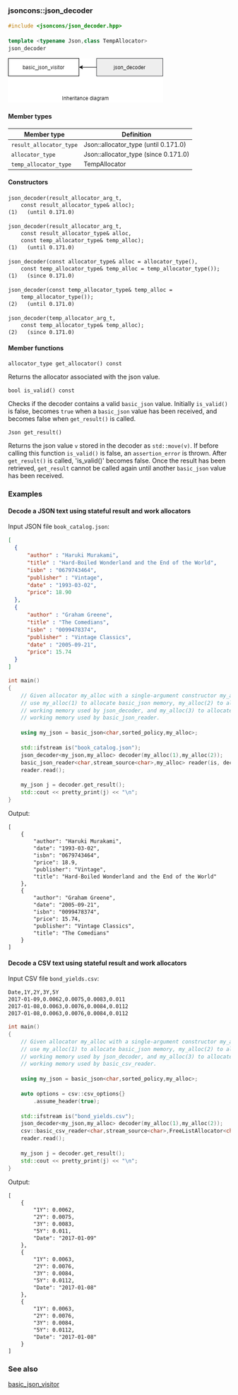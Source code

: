 ### jsoncons::json_decoder

```cpp
#include <jsoncons/json_decoder.hpp>

template <typename Json,class TempAllocator>
json_decoder
```

![json_decoder](./diagrams/json_decoder.png)

#### Member types

Member type                         |Definition
------------------------------------|------------------------------
`result_allocator_type`|Json::allocator_type (until 0.171.0)
`allocator_type`|Json::allocator_type (since 0.171.0)
`temp_allocator_type`|TempAllocator

#### Constructors

    json_decoder(result_allocator_arg_t, 
        const result_allocator_type& alloc);                            (1)   (until 0.171.0)

    json_decoder(result_allocator_arg_t, 
        const result_allocator_type& alloc, 
        const temp_allocator_type& temp_alloc);                         (1)   (until 0.171.0)

    json_decoder(const allocator_type& alloc = allocator_type(),         
        const temp_allocator_type& temp_alloc = temp_allocator_type()); (1)   (since 0.171.0)

    json_decoder(const temp_allocator_type& temp_alloc = 
        temp_allocator_type());                                         (2)   (until 0.171.0)

    json_decoder(temp_allocator_arg_t, 
        const temp_allocator_type& temp_alloc);                         (2)   (since 0.171.0)

#### Member functions

    allocator_type get_allocator() const
Returns the allocator associated with the json value.

    bool is_valid() const
Checks if the decoder contains a valid `basic_json` value. 
Initially `is_valid()` is false, becomes `true` when a `basic_json`
value has been received, and becomes false when `get_result()` is called.

    Json get_result()
Returns the json value `v` stored in the decoder as `std::move(v)`.
If before calling this function `is_valid()` is false, an `assertion_error` is thrown.
After `get_result()` is called, 'is_valid()' becomes false.
Once the result has been retrieved, `get_result` cannot be called again until
another `basic_json` value has been received.

### Examples

#### Decode a JSON text using stateful result and work allocators

Input JSON file `book_catalog.json`:

```json
[ 
  { 
      "author" : "Haruki Murakami",
      "title" : "Hard-Boiled Wonderland and the End of the World",
      "isbn" : "0679743464",
      "publisher" : "Vintage",
      "date" : "1993-03-02",
      "price": 18.90
  },
  { 
      "author" : "Graham Greene",
      "title" : "The Comedians",
      "isbn" : "0099478374",
      "publisher" : "Vintage Classics",
      "date" : "2005-09-21",
      "price": 15.74
  }
]
```

```cpp
int main()
{
    // Given allocator my_alloc with a single-argument constructor my_alloc(int),
    // use my_alloc(1) to allocate basic_json memory, my_alloc(2) to allocate
    // working memory used by json_decoder, and my_alloc(3) to allocate
    // working memory used by basic_json_reader. 

    using my_json = basic_json<char,sorted_policy,my_alloc>;

    std::ifstream is("book_catalog.json");
    json_decoder<my_json,my_alloc> decoder(my_alloc(1),my_alloc(2));
    basic_json_reader<char,stream_source<char>,my_alloc> reader(is, decoder, my_alloc(3));
    reader.read();

    my_json j = decoder.get_result();
    std::cout << pretty_print(j) << "\n";
}
```
Output:
```
[
    {
        "author": "Haruki Murakami",
        "date": "1993-03-02",
        "isbn": "0679743464",
        "price": 18.9,
        "publisher": "Vintage",
        "title": "Hard-Boiled Wonderland and the End of the World"
    },
    {
        "author": "Graham Greene",
        "date": "2005-09-21",
        "isbn": "0099478374",
        "price": 15.74,
        "publisher": "Vintage Classics",
        "title": "The Comedians"
    }
]
```

#### Decode a CSV text using stateful result and work allocators

Input CSV file `bond_yields.csv`:

```
Date,1Y,2Y,3Y,5Y
2017-01-09,0.0062,0.0075,0.0083,0.011
2017-01-08,0.0063,0.0076,0.0084,0.0112
2017-01-08,0.0063,0.0076,0.0084,0.0112
```

```cpp
int main()
{
    // Given allocator my_alloc with a single-argument constructor my_alloc(int),
    // use my_alloc(1) to allocate basic_json memory, my_alloc(2) to allocate
    // working memory used by json_decoder, and my_alloc(3) to allocate
    // working memory used by basic_csv_reader. 

    using my_json = basic_json<char,sorted_policy,my_alloc>;

    auto options = csv::csv_options{}
        .assume_header(true);

    std::ifstream is("bond_yields.csv");
    json_decoder<my_json,my_alloc> decoder(my_alloc(1),my_alloc(2));
    csv::basic_csv_reader<char,stream_source<char>,FreeListAllocator<char>> reader(is, decoder, options, my_alloc(3));
    reader.read();

    my_json j = decoder.get_result();
    std::cout << pretty_print(j) << "\n";
}
```
Output:
```
[
    {
        "1Y": 0.0062,
        "2Y": 0.0075,
        "3Y": 0.0083,
        "5Y": 0.011,
        "Date": "2017-01-09"
    },
    {
        "1Y": 0.0063,
        "2Y": 0.0076,
        "3Y": 0.0084,
        "5Y": 0.0112,
        "Date": "2017-01-08"
    },
    {
        "1Y": 0.0063,
        "2Y": 0.0076,
        "3Y": 0.0084,
        "5Y": 0.0112,
        "Date": "2017-01-08"
    }
]
```

### See also

[basic_json_visitor](basic_json_visitor.md)

